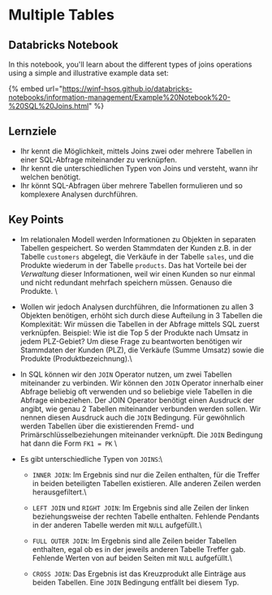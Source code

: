 # Multiple Tables

## Databricks Notebook

In this notebook, you'll learn about the different types of joins operations using a simple and illustrative example data set:

{% embed url="https://winf-hsos.github.io/databricks-notebooks/information-management/Example%20Notebook%20-%20SQL%20Joins.html" %}

## Lernziele

* Ihr kennt die Möglichkeit, mittels Joins zwei oder mehrere Tabellen in einer SQL-Abfrage miteinander zu verknüpfen.
* Ihr kennt die unterschiedlichen Typen von Joins und versteht, wann ihr welchen benötigt.
* Ihr könnt SQL-Abfragen über mehrere Tabellen formulieren und so komplexere Analysen durchführen.

## **Key Points**

* Im relationalen Modell werden Informationen zu Objekten in separaten Tabellen gespeichert. So werden Stammdaten der Kunden z.B. in der Tabelle `customers` abgelegt, die Verkäufe in der Tabelle `sales`, und die Produkte wiederum in der Tabelle `products`. Das hat Vorteile bei der _Verwaltung_ dieser Informationen, weil wir einen Kunden so nur einmal und nicht redundant mehrfach speichern müssen. Genauso die Produkte. \

* Wollen wir jedoch Analysen durchführen, die Informationen zu allen 3 Objekten benötigen, erhöht sich durch diese Aufteilung in 3 Tabellen die Komplexität: Wir müssen die Tabellen in der Abfrage mittels SQL zuerst verknüpfen. Beispiel: Wie ist die Top 5 der Produkte nach Umsatz in jedem PLZ-Gebiet? Um diese Frage zu beantworten benötigen wir Stammdaten der Kunden (PLZ), die Verkäufe (Summe Umsatz) sowie die Produkte (Produktbezeichnung).\

* In SQL können wir den `JOIN` Operator nutzen, um zwei Tabellen miteinander zu verbinden. Wir können den `JOIN` Operator innerhalb einer Abfrage beliebig oft verwenden und so beliebige viele Tabellen in die Abfrage einbeziehen. Der JOIN Operator benötigt einen Ausdruck der angibt, wie genau 2 Tabellen miteinander verbunden werden sollen. Wir nennen diesen Ausdruck auch die `JOIN` Bedingung. Für gewöhnlich werden Tabellen über die existierenden Fremd- und Primärschlüsselbeziehungen miteinander verknüpft. Die `JOIN` Bedingung hat dann die Form `FK1 = PK`  \

* Es gibt unterschiedliche Typen von `JOINS`:\

  * `INNER JOIN`: Im Ergebnis sind nur die Zeilen enthalten, für die Treffer in beiden beteiligten Tabellen existieren. Alle anderen Zeilen werden herausgefiltert.\

  * `LEFT JOIN` und `RIGHT JOIN`: Im Ergebnis sind alle Zeilen der linken beziehungsweise der rechten Tabelle enthalten. Fehlende Pendants in der anderen Tabelle werden mit `NULL` aufgefüllt.\

  * `FULL OUTER JOIN`: Im Ergebnis sind alle Zeilen beider Tabellen enthalten, egal ob es in der jeweils anderen Tabelle Treffer gab. Fehlende Werten von auf beiden Seiten mit `NULL` aufgefüllt.\

  * `CROSS JOIN`: Das Ergebnis ist das Kreuzprodukt alle Einträge aus beiden Tabellen. Eine `JOIN` Bedingung entfällt bei diesem Typ.
